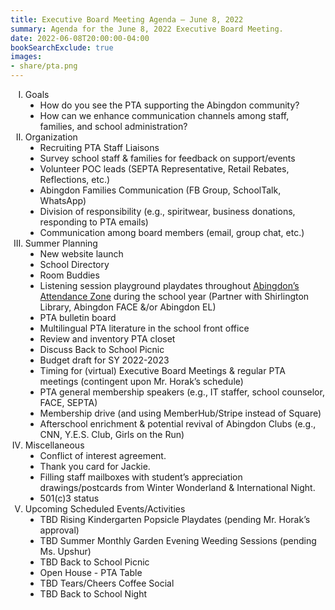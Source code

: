 ```yaml
---
title: Executive Board Meeting Agenda — June 8, 2022
summary: Agenda for the June 8, 2022 Executive Board Meeting.
date: 2022-06-08T20:00:00-04:00
bookSearchExclude: true
images:
- share/pta.png
---
```


<style type="text/css">
    ol { list-style-type: upper-roman; }
    ol ol { list-style-type: upper-alpha; }
    ol ol ol { list-style-type: decimal; }
    ol ol ol ol { list-style-type: lower-alpha; }
    ul { list-style-type: disc; }
</style>

1. Goals
    - How do you see the PTA supporting the Abingdon community?
    - How can we enhance communication channels among staff, families, and school administration?
1. Organization
    - Recruiting PTA Staff Liaisons
    - Survey school staff & families for feedback on support/events
    - Volunteer POC leads (SEPTA Representative, Retail Rebates, Reflections, etc.)
    - Abingdon Families Communication (FB Group, SchoolTalk, WhatsApp)
    - Division of responsibility (e.g., spiritwear, business donations, responding to PTA emails)
    - Communication among board members (email, group chat, etc.)
1. Summer Planning
    - New website launch
    - School Directory
    - Room Buddies
    - Listening session playground playdates throughout [Abingdon’s Attendance Zone](https://www.google.com/maps/d/edit?mid=1oMOsUjjGHT8po6k3FIRI7GsZrVKV249z&usp=sharing) during the school year (Partner with Shirlington Library, Abingdon FACE &/or Abingdon EL)
    - PTA bulletin board
    - Multilingual PTA literature in the school front office
    - Review and inventory PTA closet
    - Discuss Back to School Picnic
    - Budget draft for SY 2022-2023
    - Timing for (virtual) Executive Board Meetings & regular PTA meetings (contingent upon Mr. Horak’s schedule)
    - PTA general membership speakers (e.g., IT staffer, school counselor, FACE, SEPTA)
    - Membership drive (and using MemberHub/Stripe instead of Square)
    - Afterschool enrichment & potential revival of Abingdon Clubs (e.g., CNN, Y.E.S. Club, Girls on the Run)
1. Miscellaneous
    - Conflict of interest agreement.
    - Thank you card for Jackie.
    - Filling staff mailboxes with student’s appreciation drawings/postcards from Winter Wonderland & International Night.
    - 501(c)3 status
1. Upcoming Scheduled Events/Activities
    - TBD Rising Kindergarten Popsicle Playdates (pending Mr. Horak’s approval)
    - TBD Summer Monthly Garden Evening Weeding Sessions (pending Ms. Upshur)
    - TBD Back to School Picnic 
    - Open House - PTA Table
    - TBD Tears/Cheers Coffee Social 
    - TBD Back to School Night
